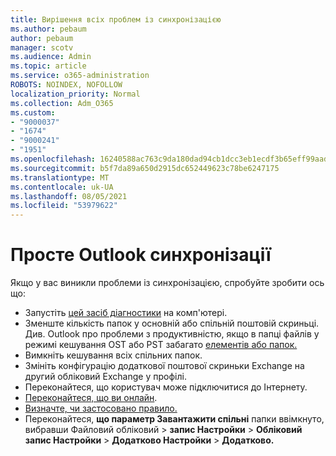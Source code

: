 ```yaml
---
title: Вирішення всіх проблем із синхронізацією
ms.author: pebaum
author: pebaum
manager: scotv
ms.audience: Admin
ms.topic: article
ms.service: o365-administration
ROBOTS: NOINDEX, NOFOLLOW
localization_priority: Normal
ms.collection: Adm_O365
ms.custom:
- "9000037"
- "1674"
- "9000241"
- "1951"
ms.openlocfilehash: 16240588ac763c9da180dad94cb1dcc3eb1ecdf3b65eff99aadf478331b91d59
ms.sourcegitcommit: b5f7da89a650d2915dc652449623c78be6247175
ms.translationtype: MT
ms.contentlocale: uk-UA
ms.lasthandoff: 08/05/2021
ms.locfileid: "53979622"
---
```

# <a name="basic-outlook-sync-troubleshooting"></a>Просте Outlook синхронізації

Якщо у вас виникли проблеми із синхронізацією, спробуйте зробити ось що:

- Запустіть [цей засіб діагностики](https://aka.ms/sara-outlooksendreceive) на комп'ютері.
- Зменште кількість папок у основній або спільній поштовій скриньці. Див. Outlook про проблеми з продуктивністю, якщо в папці файлів у режимі кешування OST або PST забагато [елементів або папок.](https://support.microsoft.com/help/2768656/outlook-performance-issues-when-there-are-too-many-items-or-folders-in)
- Вимкніть кешування всіх спільних папок.
- Змініть конфігурацію додаткової поштової скриньки Exchange на другий обліковий Exchange у профілі.
- Переконайтеся, що користувач може підключитися до Інтернету. 
- [Переконайтеся, що ви онлайн](https://support.office.com/article/2460e4a8-16c7-47fc-b204-b1549275aac9).
- [Визначте, чи застосовано правило.](https://support.office.com/article/C24F5DEA-9465-4DF4-AD17-A50704D66C59)
- Переконайтеся, **що параметр Завантажити спільні** папки ввімкнуто, вибравши Файловий обліковий   >  **запис Настройки**  >  **Обліковий запис Настройки**  >  **Додатково Настройки**  >  **Додатково.**
